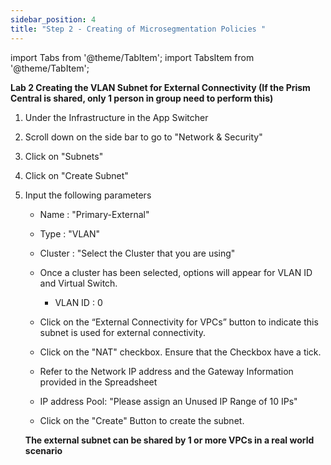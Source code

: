 ```yaml
---
sidebar_position: 4
title: "Step 2 - Creating of Microsegmentation Policies "
---
```



import Tabs from '@theme/TabItem';
import TabsItem from '@theme/TabItem';

**Lab 2 Creating the VLAN Subnet for External Connectivity (If the Prism Central is shared, only 1 person in group need to perform this)**

1.  Under the Infrastructure in the App Switcher
2.  Scroll down on the side bar to go to "Network & Security"
3.  Click on "Subnets"
4.  Click on "Create Subnet" 
5.  Input the following parameters
    - Name : "Primary-External"
    - Type : "VLAN" 
    - Cluster : "Select the Cluster that you are using"
    - Once a cluster has been selected, options will appear for VLAN ID and Virtual Switch. 
        - VLAN ID : 0
        
    - Click on the “External Connectivity for VPCs” button to indicate this subnet is used for external connectivity.
    - Click on the "NAT" checkbox. Ensure that the Checkbox have a tick.
    - Refer to the Network IP address and the Gateway Information provided in the Spreadsheet 
    - IP address Pool: "Please assign an Unused IP Range of 10 IPs"
    - Click on the "Create" Button to create the subnet. 
    
    **The external subnet can be shared by 1 or more VPCs in a real world scenario**

